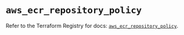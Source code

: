 # `aws_ecr_repository_policy`

Refer to the Terraform Registry for docs: [`aws_ecr_repository_policy`](https://registry.terraform.io/providers/hashicorp/aws/4.67.0/docs/resources/ecr_repository_policy).
